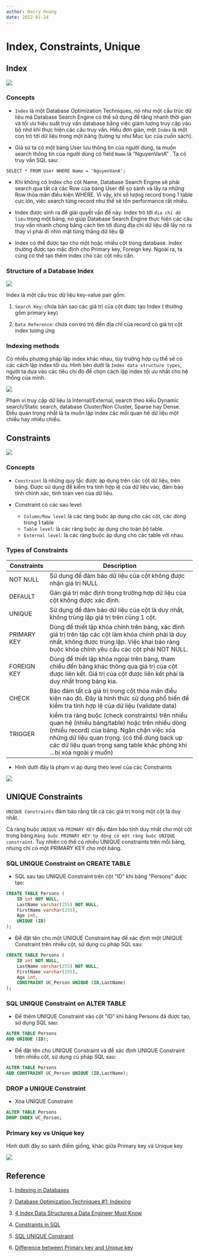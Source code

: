 ```yaml
---
author: Harry Hoang
date: 2022-01-24
---
```


# Index, Constraints, Unique

## Index

![](./images/index.jpg)

### Concepts

- `Index` là một Database Optimization Techniques, nó như một cấu trúc dữ liệu mà Database Search Engine có thể sử dụng để tăng nhanh thời gian và tối ưu hiệu suất truy vấn database bằng việc giảm lượng truy cập vào bộ nhớ khi thực hiện các câu truy vấn. Hiểu đơn giản, một `Index` là một con trỏ tới dữ liệu trong một bảng (tương tự như Mục lục của cuốn sách).

- Giả sử ta có một bảng User lưu thông tin của người dùng, ta muốn search thông tin của người dùng có field `Name` là “NguyenVanA” . Ta có truy vấn SQL sau: 

```
SELECT * FROM User WHERE Name = 'NguyenVanA';
```

- Khi không có Index cho cột Name, Database Search Engine sẽ phải search qua tất cả các Row của bảng User để so sánh và lấy ra những Row thỏa mãn điều kiện WHERE. Vì vậy, khi số lượng record trong 1 table cực lớn, việc search từng record như thế sẽ tốn performance rất nhiều.

- Index được sinh ra để giải quyết vấn đề này. Index trỏ tới `địa chỉ dữ liệu` trong một bảng, nó giúp Database Search Engine thực hiện các câu truy vấn nhanh chóng bằng cách tìm tới đúng địa chỉ dữ liệu để lấy nó ra thay vì phải đi nhìn mặt từng thằng dữ liệu 😄

- Index có thể được tạo cho một hoặc nhiều cột trong database. Index thường được tạo mặc định cho Primary key, Foreign key. Ngoài ra, ta cũng có thể tạo thêm index cho các cột nếu cần.

### Structure of a Database Index

![](./images/index-structure.png)

Index là một cấu trúc dữ liệu key-value pair gồm:

1. `Search Key`: chứa bản sao các giá trị của cột được tạo Index ( thường gồm primary key)

2. `Data Reference`: chứa con trỏ trỏ đến địa chỉ của record có giá trị cột index tương ứng

### Indexing methods

Có nhiều phương pháp lập index khác nhau, tùy trường hợp cụ thể sẽ có các cách lập index tối ưu. Hình bên dưới là `Index data structure types`, người ta dựa vào các tiêu chí đó để chọn cách lập index tối ưu nhất cho hệ thống của mình.

![](./images/index_structures.jpeg)

Phạm vi truy cập dữ liệu là Internal/External, search theo kiểu Dynamic search/Static search, database Cluster/Non Cluster, Sparse hay Dense. Điều quan trọng nhất là ta muốn lập index các mối quan hệ dữ liệu một chiều hay nhiều chiều.


## Constraints
![](./images/sql-constraints-banner.png)

### Concepts

- `Constraint` là những quy tắc được áp dụng trên các cột dữ liệu, trên bảng. Được sử dụng để kiểm tra tính hợp lệ của dữ liệu vào, đảm bảo tính chính xác, tính toàn vẹn của dữ liệu. 

- Constraint có các sau level:
    + `Column/Row level` là các ràng buộc áp dụng cho các cột, các dòng trong 1 table 
    + `Table level`: là các ràng buộc áp dụng cho toàn bộ table.
    + `External level`: là các ràng buộc áp dụng cho các table với nhau.

### Types of Constraints

| Constraints |	Description |
| ------ | ------ |
| NOT NULL |	Sử dụng để đảm bảo dữ liệu của cột không được nhận giá trị NULL
| DEFAULT | Gán giá trị mặc định trong trường hợp dữ liệu của cột không được xác định.
| UNIQUE | Sử dụng để đảm bảo dữ liệu của cột là duy nhất, không trùng lặp giá trị trên cùng 1 cột.
| PRIMARY KEY | Dùng để thiết lập khóa chính trên bảng, xác định giá trị trên tập các cột làm khóa chính phải là duy nhất, không được trùng lặp. Việc khai báo ràng buộc khóa chính yêu cầu các cột phải NOT NULL.
| FOREIGN KEY |	Dùng để thiết lập khóa ngoại trên bảng, tham chiếu đến bảng khác thông qua giá trị của cột được liên kết. Giá trị của cột được liên kết phải là duy nhất trong bảng kia.
| CHECK |	Bảo đảm tất cả giá trị trong cột thỏa mãn điều kiện nào đó. Đây là hình thức sử dụng phổ biến để kiểm tra tính hợp lệ của dữ liệu (validate data)
|TRIGGER| kiểm tra ràng buộc (check constraints) trên nhiều quan hệ (nhiều bảng/table) hoặc trên nhiều dòng (nhiều record) của bảng. Ngăn chặn việc xóa những dữ liệu quan trọng. (có thể dùng back up các dữ liệu quan trọng sang table khác phòng khi …bị xóa ngoài ý muốn)|

- Hình dưới đây là phạm vi áp dụng theo level của các Constraints

![](./images/tick.png)

## UNIQUE Constraints
`UNIQUE Constraints` đảm bảo rằng tất cả các giá trị trong một cột là duy nhất.

Cả ràng buộc `UNIQUE` và `PRIMARY KEY` đều đảm bảo tính duy nhất cho một cột trong bảng.`Ràng buộc PRIMARY KEY tự động có một ràng buộc UNIQUE constraint`. Tuy nhiên có thể có nhiều UNIQUE constraints trên mỗi bảng, nhưng chỉ có một PRIMARY KEY cho một bảng.

### SQL UNIQUE Constraint on CREATE TABLE
- SQL sau tạo UNIQUE Constraint trên cột "ID" khi bảng "Persons" được tạo:

```sql
CREATE TABLE Persons (
    ID int NOT NULL,
    LastName varchar(255) NOT NULL,
    FirstName varchar(255),
    Age int,
    UNIQUE (ID)
);
```

- Để đặt tên cho một UNIQUE Constraint hay để xác định một UNIQUE Constraint trên nhiều cột, sử dụng cú pháp SQL sau:

```sql
CREATE TABLE Persons (
    ID int NOT NULL,
    LastName varchar(255) NOT NULL,
    FirstName varchar(255),
    Age int,
    CONSTRAINT UC_Person UNIQUE (ID,LastName)
);
```

### SQL UNIQUE Constraint on ALTER TABLE

- Để thêm UNIQUE Constraint vào cột "ID" khi bảng Persons đã được tạo, sử dụng SQL sau:

```sql
ALTER TABLE Persons
ADD UNIQUE (ID);
```

- Để đặt tên cho UNIQUE Constraint và để xác định UNIQUE Constraint trên nhiều cột, sử dụng cú pháp SQL sau:

```sql
ALTER TABLE Persons
ADD CONSTRAINT UC_Person UNIQUE (ID,LastName);
```

### DROP a UNIQUE Constraint
- Xóa UNIQUE Constraint
```sql
ALTER TABLE Persons
DROP INDEX UC_Person;
```
### Primary key vs Unique key
Hình dưới đây so sánh điểm giống, khác giữa Primary key và Unique key

![](./images/maxresdefault.jpg)


## Reference

1. [Indexing in Databases](https://www.geeksforgeeks.org/indexing-in-databases-set-1/)

2. [Database Optimization Techniques #1: Indexing](https://optimizdba.com/database-optimization-techniques-1-indexing/)

3. [4 Index Data Structures a Data Engineer Must Know](https://starship-knowledge.com/index-data-structures#Index_data_structure_types)

4. [Constraints in SQL](https://www.wikitechy.com/tutorials/sql/constraints-in-sql.php)

5. [SQL UNIQUE Constraint](https://www.w3schools.com/sql/sql_unique.asp)

6. [Difference between Primary key and Unique key](https://www.geeksforgeeks.org/difference-between-primary-key-and-unique-key/)

